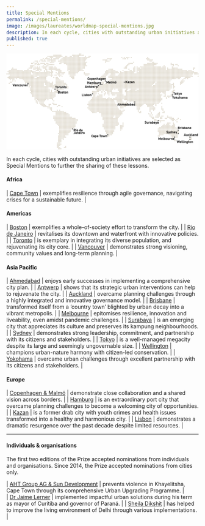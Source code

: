 ```yaml
---
title: Special Mentions
permalink: /special-mentions/
image: /images/laureates/worldmap-special-mentions.jpg
description: In each cycle, cities with outstanding urban initiatives are selected as Special Mentions to further the sharing of these lessons.
published: true
---
```


![Special Mentions](/images/laureates/worldmap-special-mentions.jpg/)

In each cycle, cities with outstanding urban initiatives are selected as Special Mentions to further the sharing of these lessons. 

#### **Africa**

| [Cape Town](/cape-town/) | exemplifies resilience through agile governance, navigating crises for a sustainable future. | 

#### **Americas**

| [Boston](/boston/) | exemplifies a whole-of-society effort to transform the city. |
| [Rio de Janeiro](/rio-de-janeiro/) | revitalises its downtown and waterfront with innovative policies. |
| [Toronto](/toronto/) | is exemplary in integrating its diverse population, and rejuvenating its city core. |
| [Vancouver](/vancouver/) | demonstrates strong visioning, community values and long-term planning. |

#### **Asia Pacific**

| [Ahmedabad](/ahmedabad/) | enjoys early successes in implementing a comprehensive city plan. | 
| [Antwerp](/antwerp/) | shows that its strategic urban interventions can help to rejuvenate the city. | 
| [Auckland](/auckland/) | overcame planning challenges through a highly integrated and innovative governance model. | 
| [Brisbane](/brisbane/) | transformed itself from a ‘country town’ blighted by urban decay into a vibrant metropolis. | 
| [Melbourne](/melbourne2/) | epitomises resilience, innovation and liveability, even amidst pandemic challenges. | 
| [Surabaya](/surabaya/) | is an emerging city that appreciates its culture and preserves its kampung neighbourhoods. | 
| [Sydney](/sydney/) | demonstrates strong leadership, commitment, and partnership with its citizens and stakeholders. | 
| [Tokyo](/tokyo/) | is a well-managed megacity despite its large and seemingly ungovernable size. | 
| [Wellington](/wellington/) | champions urban-nature harmony with citizen-led conservation. | 
| [Yokohama](/yokohama/) | overcame urban challenges through excellent partnership with its citizens and stakeholders. | 

#### **Europe**

| [Copenhagen & Malmö](/copenhagen-malmo/) | demonstrate close collaboration and a shared vision across borders. | 
| [Hamburg](/hamburg/) | is an extraordinary port city that overcame planning challenges to become a welcoming city of opportunities. | 
| [Kazan](/kazan/) | is a former drab city with youth crimes and health issues transformed into a healthy and harmonious city. | 
| [Lisbon](/lisbon/) | demonstrates a dramatic resurgence over the past decade despite limited resources. |  

---

#### **Individuals & organisations**

The first two editions of the Prize accepted nominations from individuals and organisations. Since 2014, the Prize accepted nominations from cities only.

| [AHT Group AG & Sun Development](/khayelitsha/) | prevents violence in Khayelitsha, Cape Town through its comprehensive Urban Upgrading Programme. |  
| [Dr Jaime Lerner](/jaime-lerner/) | implemented impactful urban solutions during his term as mayor of Curitiba and governor of Paraná. | 
| [Sheila Dikshit](/sheila-dikshit/) | has helped to improve the living environment of Delhi through various implementations. | 

